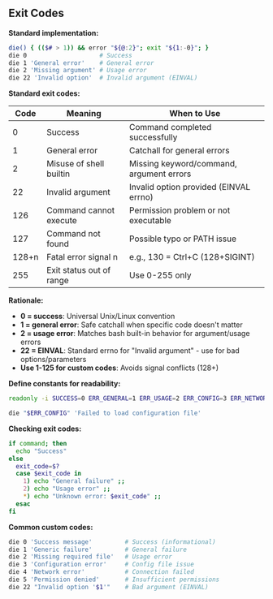 ## Exit Codes

**Standard implementation:**
```bash
die() { (($# > 1)) && error "${@:2}"; exit "${1:-0}"; }
die 0                    # Success
die 1 'General error'    # General error
die 2 'Missing argument' # Usage error
die 22 'Invalid option'  # Invalid argument (EINVAL)
```

**Standard exit codes:**

| Code | Meaning | When to Use |
|------|---------|-------------|
| 0 | Success | Command completed successfully |
| 1 | General error | Catchall for general errors |
| 2 | Misuse of shell builtin | Missing keyword/command, argument errors |
| 22 | Invalid argument | Invalid option provided (EINVAL errno) |
| 126 | Command cannot execute | Permission problem or not executable |
| 127 | Command not found | Possible typo or PATH issue |
| 128+n | Fatal error signal n | e.g., 130 = Ctrl+C (128+SIGINT) |
| 255 | Exit status out of range | Use 0-255 only |

**Rationale:**
- **0 = success**: Universal Unix/Linux convention
- **1 = general error**: Safe catchall when specific code doesn't matter
- **2 = usage error**: Matches bash built-in behavior for argument/usage errors
- **22 = EINVAL**: Standard errno for "Invalid argument" - use for bad options/parameters
- **Use 1-125 for custom codes**: Avoids signal conflicts (128+)

**Define constants for readability:**
```bash
readonly -i SUCCESS=0 ERR_GENERAL=1 ERR_USAGE=2 ERR_CONFIG=3 ERR_NETWORK=4

die "$ERR_CONFIG" 'Failed to load configuration file'
```

**Checking exit codes:**
```bash
if command; then
  echo "Success"
else
  exit_code=$?
  case $exit_code in
    1) echo "General failure" ;;
    2) echo "Usage error" ;;
    *) echo "Unknown error: $exit_code" ;;
  esac
fi
```

**Common custom codes:**
```bash
die 0 'Success message'         # Success (informational)
die 1 'Generic failure'         # General failure
die 2 'Missing required file'   # Usage error
die 3 'Configuration error'     # Config file issue
die 4 'Network error'           # Connection failed
die 5 'Permission denied'       # Insufficient permissions
die 22 "Invalid option '$1'"    # Bad argument (EINVAL)
```
